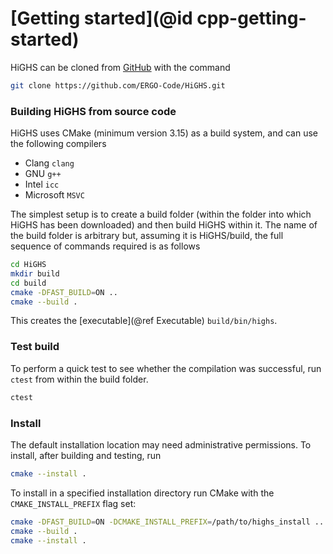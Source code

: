 # [Getting started](@id cpp-getting-started)

HiGHS can be cloned from [GitHub](https://github.com/ERGO-Code/HiGHS) with the command

``` bash
git clone https://github.com/ERGO-Code/HiGHS.git
```

### Building HiGHS from source code

HiGHS uses CMake (minimum version 3.15) as a build system, and can use the following compilers

- Clang ` clang `
- GNU ` g++ `
- Intel ` icc `
- Microsoft ` MSVC `

The simplest setup is to create a build folder (within the folder into
which HiGHS has been downloaded) and then build HiGHS within it. The
name of the build folder is arbitrary but, assuming it is HiGHS/build,
the full sequence of commands required is as follows

``` bash
cd HiGHS
mkdir build
cd build
cmake -DFAST_BUILD=ON ..
cmake --build .
```

This creates the [executable](@ref Executable) `build/bin/highs`.

### Test build

To perform a quick test to see whether the compilation was successful, run `ctest` from within the build folder.

``` bash
ctest
```

### Install

The default installation location may need administrative
permissions. To install, after building and testing, run

``` bash
cmake --install .
```

To install in a specified installation directory run CMake with the
`CMAKE_INSTALL_PREFIX` flag set:

``` bash
cmake -DFAST_BUILD=ON -DCMAKE_INSTALL_PREFIX=/path/to/highs_install ..
cmake --build .
cmake --install .
```
